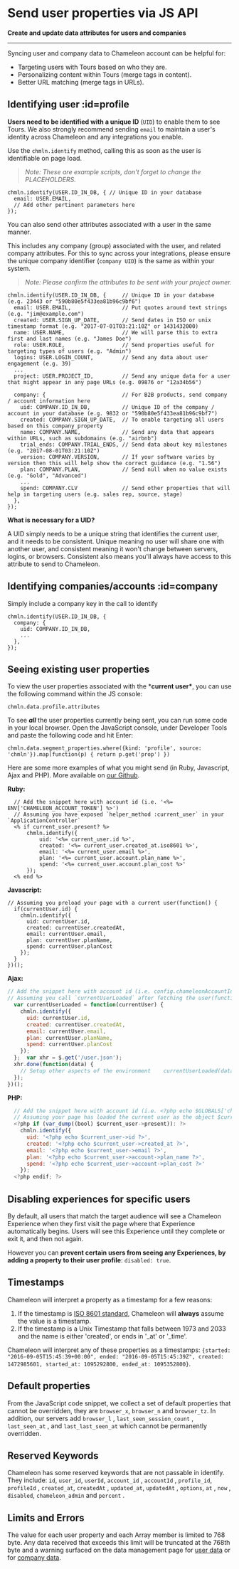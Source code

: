 # Send user properties via JS API

**Create and update data attributes for users and companies**

---



Syncing user and company data to Chameleon account can be helpful for: 

- Targeting users with Tours based on who they are.
- Personalizing content within Tours (merge tags in content).
- Better URL matching (merge tags in URLs).



## Identifying user :id=profile

**Users need to be identified with a unique ID** (`UID`) to enable them to see Tours. We also strongly recommend sending `email` to maintain a user's identity across Chameleon and any integrations you enable. 

Use the `chmln.identify` method, calling this as soon as the user is identifiable on page load. 

> *Note: These are example scripts, don't forget to change the PLACEHOLDERS.*

```
chmln.identify(USER.ID_IN_DB, { // Unique ID in your database
  email: USER.EMAIL,
  // Add other pertinent parameters here
});
```

You can also send other attributes associated with a user in the same manner. 

This includes any company (group) associated with the user, and related company attributes. For this to sync across your integrations, please ensure the unique company identifier (`company UID`) is the same as within your system. 

> *Note: Please confirm the attributes to be sent with your project owner.*

```
chmln.identify(USER.ID_IN_DB, {     // Unique ID in your database (e.g. 23443 or "590b80e5f433ea81b96c9bf6")
  email: USER.EMAIL,                // Put quotes around text strings (e.g. "jim@example.com")
  created: USER.SIGN_UP_DATE,       // Send dates in ISO or unix timestamp format (e.g. "2017-07-01T03:21:10Z" or 1431432000)
  name: USER.NAME,                  // We will parse this to extra first and last names (e.g. "James Doe")
  role: USER.ROLE,                  // Send properties useful for targeting types of users (e.g. "Admin")
  logins: USER.LOGIN_COUNT,         // Send any data about user engagement (e.g. 39)
  ...
  project: USER.PROJECT_ID,         // Send any unique data for a user that might appear in any page URLs (e.g. 09876 or "12a34b56")

  company: {                        // For B2B products, send company / account information here
    uid: COMPANY.ID_IN_DB,          // Unique ID of the company / account in your database (e.g. 9832 or "590b80e5f433ea81b96c9bf7")
    created: COMPANY.SIGN_UP_DATE,  // To enable targeting all users based on this company property
    name: COMPANY.NAME,             // Send any data that appears within URLs, such as subdomains (e.g. "airbnb")
    trial_ends: COMPANY.TRIAL_ENDS, // Send data about key milestones (e.g. "2017-08-01T03:21:10Z")
    version: COMPANY.VERSION,       // If your software varies by version then this will help show the correct guidance (e.g. "1.56")
    plan: COMPANY.PLAN,             // Send null when no value exists (e.g. "Gold", "Advanced")
    ...
    spend: COMPANY.CLV              // Send other properties that will help in targeting users (e.g. sales rep, source, stage)
  },
});
```



**What is necessary for a UID?**

A UID simply needs to be a unique string that identifies the current user, and it needs to be consistent. Unique meaning no user will share one with another user, and consistent meaning it won't change between servers, logins, or browsers. Consistent also means you'll always have access to this attribute to send to Chameleon.


## Identifying companies/accounts :id=company

Simply include a company key in the call to identify

```
chmln.identify(USER.ID_IN_DB, {
  company: {
    uid: COMPANY.ID_IN_DB,
    ...
  },
});
```

## Seeing existing user properties

To view the user properties associated with the ***current user\***, you can use the following command within the JS console:

```
chmln.data.profile.attributes
```

To see ***all*** the user properties currently being sent, you can run some code in your local browser. Open the JavaScript console, under Developer Tools and paste the following code and hit Enter:

```
chmln.data.segment_properties.where({kind: 'profile', source: 'chmln'}).map(function(p) { return p.get('prop') })
```

Here are some more examples of what you might send (in Ruby, Javascript, Ajax and PHP). More available on [our Github](https://github.com/trychameleon/snippet.js/tree/master/examples).

**Ruby:**

```
  // Add the snippet here with account id (i.e. '<%= ENV['CHAMELEON_ACCOUNT_TOKEN'] %>')
  // Assuming you have exposed `helper_method :current_user` in your `ApplicationController`
  <% if current_user.present? %>
      chmln.identify({
          uid: '<%= current_user.id %>',
          created: '<%= current_user.created_at.iso8601 %>',
          email: '<%= current_user.email %>',
          plan: '<%= current_user.account.plan_name %>',
          spend: '<%= current_user.account.plan_cost %>'
      });
  <% end %>
```

**Javascript:**

```// Add the snippet here with account id (i.e. config.chameleonAccountId)
// Assuming you preload your page with a current user(function() {
  if(currentUser.id) {
    chmln.identify({
      uid: currentUser.id,
      created: currentUser.createdAt,
      email: currentUser.email,
      plan: currentUser.planName,
      spend: currentUser.planCost
    });
  }
})();
```

**Ajax:**

```JavaScript
// Add the snippet here with account id (i.e. config.chameleonAccountId)
// Assuming you call `currentUserLoaded` after fetching the user(function() {
  var currentUserLoaded = function(currentUser) {
    chmln.identify({
      uid: currentUser.id,
      created: currentUser.createdAt,
      email: currentUser.email,
      plan: currentUser.planName,
      spend: currentUser.planCost
    });
  };  var xhr = $.get('/user.json');
  xhr.done(function(data) {
    // Setup other aspects of the environment    currentUserLoaded(data.user);
  });
})();
```

**PHP:**

```JavaScript
  // Add the snippet here with account id (i.e. <?php echo $GLOBALS['chameleonAccountId'] ?>)
  // Assuming your page has loaded the current user as the object $current_user
  <?php if (var_dump((bool) $current_user->present)): ?>
    chmln.identify({
      uid: '<?php echo $current_user->id ?>',
      created: '<?php echo $current_user->created_at ?>',
      email: '<?php echo $current_user->email ?>',
      plan: '<?php echo $current_user->account->plan_name ?>',
      spend: '<?php echo $current_user->account->plan_cost ?>'
    });
  <?php endif; ?>
```


## Disabling experiences for specific users

By default, all users that match the target audience will see a Chameleon Experience when they first visit the page where that Experience automatically begins. Users will see this Experience until they complete or exit it, and then not again. 

However you can **prevent certain users from seeing any Experiences, by adding a property to their user profile**:  `disabled: true`.


## Timestamps

Chameleon will interpret a property as a timestamp for a few reasons:

1. If the timestamp is [ISO 8601 standard](https://en.wikipedia.org/wiki/ISO_8601), Chameleon will **always** assume the value is a timestamp.
2. If the timestamp is a Unix Timestamp that falls between 1973 and 2033 and the name is either 'created', or ends in '_at' or '_time'. 

Chameleon will interpret any of these properties as a timestamps: `{started: "2016-09-05T15:45:39+00:00", ended: "2016-09-05T15:45:39Z", created: 1472985601, started_at: 1095292800, ended_at: 1095352800}`.



## Default properties

From the JavaScript code snippet, we collect a set of default properties that cannot be overridden, they are `browser_x`, `browser_n` and `browser_tz`. In addition, our servers add `browser_l` , `last_seen_session_count` , `last_seen_at` , and `last_last_seen_at` which cannot be permanently overridden.



## Reserved Keywords

Chameleon has some reserved keywords that are not passable in identify. They include: `id`, `user_id`, `userId`, `account_id` , `accountId` , `profile_id`, `profileId` , `created_at`, `createdAt` , `updated_at`, `updatedAt` , `options`, `at` , `now` , `disabled`, `chameleon_admin` and `percent` .


## Limits and Errors

The value for each user property and each Array member is limited to 768 byte. Any data received that exceeds this limit will be truncated at the 768th byte and a warning surfaced on the data management page for [user data](https://app.trychameleon.com/data/properties/profile) or for [company data](https://app.trychameleon.com/data/properties/company).
